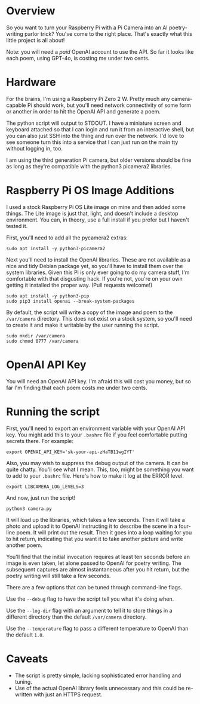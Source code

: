 # Overview

So you want to turn your Raspberry Pi with a Pi Camera into an AI poetry-writing parlor trick?  You've come to the right place.  That's exactly what this little project is all about!

Note: you will need a *paid* OpenAI account to use the API.  So far it looks like each poem, using GPT-4o, is costing me under two cents.

# Hardware

For the brains, I'm using a Raspberry Pi Zero 2 W.  Pretty much any camera-capable Pi should work, but you'll need network connectivity of some form or another in order to hit the OpenAI API and generate a poem.

The python script will output to STDOUT.  I have a miniature screen and keyboard attached so that I can login and run it from an interactive shell, but you can also just SSH into the thing and run over the network.  I'd love to see someone turn this into a service that I can just run on the main tty without logging in, too.

I am using the third generation Pi camera, but older versions should be fine as long as they're compatible with the python3 picamera2 libraries.

# Raspberry Pi OS Image Additions

I used a stock Raspberry Pi OS Lite image on mine and then added some things.  The Lite image is just that, light, and doesn't include a desktop environment.  You can, in theory, use a full install if you prefer but I haven't tested it.

First, you'll need to add all the pycamera2 extras:

```
sudo apt install -y python3-picamera2
```

Next you'll need to install the OpenAI libraries.  These are not available as a nice and tidy Debian package yet, so you'll have to install them over the system libraries.  Given this Pi is only ever going to do my camera stuff, I'm comfortable with that disgusting hack.  If you're not, you're on your own getting it installed the proper way.  (Pull requests welcome!)

```
sudo apt install -y python3-pip
sudo pip3 install openai --break-system-packages
```

By default, the script will write a copy of the image and poem to the `/var/camera` directory.  This does not exist on a stock system, so you'll need to create it and make it writable by the user running the script.

```
sudo mkdir /var/camera
sudo chmod 0777 /var/camera
```


# OpenAI API Key

You will need an OpenAI API key.  I'm afraid this will cost you money, but so far I'm finding that each poem costs me under two cents.

# Running the script

First, you'll need to export an environment variable with your OpenAI API key.  You might add this to your `.bashrc` file if you feel comfortable putting secrets there.  For example:

```
export OPENAI_API_KEY='sk-your-api-zHaTB11wgIYT'
```

Also, you may wish to suppress the debug output of the camera.  It can be quite chatty.  You'll see what I mean.  This, too, might be something you want to add to your `.bashrc` file.  Here's how to make it log at the ERROR level.

```
export LIBCAMERA_LOG_LEVELS=3
```

And now, just run the script!

```
python3 camera.py
```

It will load up the libraries, which takes a few seconds.  Then it will take a photo and upload it to OpenAI instructing it to describe the scene in a four-line poem.  It will print out the result.  Then it goes into a loop waiting for you to hit return, indicating that you want it to take another picture and write another poem.

You'll find that the initial invocation requires at least ten seconds before an image is even taken, let alone passed to OpenAI for poetry writing.  The subsequent captures are almost instantaneous after you hit return, but the poetry writing will still take a few seconds.

There are a few options that can be tuned through command-line flags.

Use the `--debug` flag to have the script tell you what it's doing when.

Use the `--log-dir` flag with an argument to tell it to store things in a different directory than the default `/var/camera` directory.

Use the `--temperature` flag to pass a different temperature to OpenAI than the default `1.0`.

# Caveats

* The script is pretty simple, lacking sophisticated error handling and tuning.
* Use of the actual OpenAI library feels unnecessary and this could be re-written with just an HTTPS request.
